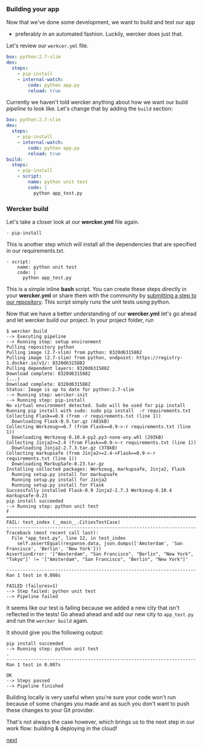 ### Building your app

Now that we've done some development, we want to build and test our app 
- preferably in an automated fashion. Luckily, wercker does just that. 

Let's review our `werkcer.yml` file. 


```yaml
box: python:2.7-slim
dev:
  steps:
    - pip-install
    - internal-watch:
        code: python app.py
        reload: true
```

Currently we haven't told wercker anything about how we want our build _pipeline_ 
to look like. Let's change that by adding the `build` section:

```yaml
box: python:2.7-slim
dev:
  steps:
    - pip-install
    - internal-watch:
        code: python app.py
        reload: true
build:
  steps:
    - pip-install
    - script:
        name: python unit test
        code: |
          python app_test.py
```

### Wercker build
Let's take a closer look at our **wercker.yml** file again. 

`- pip-install`

This is another step which will install all the dependencies that are specified in our requirements.txt.

```
- script:
    name: python unit test
    code: |
      python app_test.py
```

This is a simple inline **bash** script. You can create these steps directly in
your **wercker.yml** or share them with the community by [submitting a step to
our repository](http://devcenter.wercker.com/docs/steps/creating-steps.html).
This script simply runs the unit tests using python. 

Now that we have a better understanding of our **wercker.yml** let's go ahead
and let wercker build our project. In your project folder, run

```
$ wercker build
--> Executing pipeline
--> Running step: setup environment
Pulling repository python
Pulling image (2.7-slim) from python: 8320d6315882
Pulling image (2.7-slim) from python, endpoint: https://registry-1.docker.io/v1/: 8320d6315882
Pulling dependent layers: 8320d6315882
Download complete: 8320d6315882
(...)
Download complete: 8320d6315882
Status: Image is up to date for python:2.7-slim
--> Running step: wercker-init
--> Running step: pip-install
No virtual environment detected. Sudo will be used for pip install
Running pip install with sudo: sudo pip install  -r requirements.txt
Collecting Flask==0.9 (from -r requirements.txt (line 1))
  Downloading Flask-0.9.tar.gz (481kB)
Collecting Werkzeug>=0.7 (from Flask==0.9->-r requirements.txt (line 1))
  Downloading Werkzeug-0.10.4-py2.py3-none-any.whl (293kB)
Collecting Jinja2>=2.4 (from Flask==0.9->-r requirements.txt (line 1))
  Downloading Jinja2-2.7.3.tar.gz (378kB)
Collecting markupsafe (from Jinja2>=2.4->Flask==0.9->-r requirements.txt (line 1))
  Downloading MarkupSafe-0.23.tar.gz
Installing collected packages: Werkzeug, markupsafe, Jinja2, Flask
  Running setup.py install for markupsafe
  Running setup.py install for Jinja2
  Running setup.py install for Flask
Successfully installed Flask-0.9 Jinja2-2.7.3 Werkzeug-0.10.4 markupsafe-0.23
pip install succeeded
--> Running step: python unit test
F
======================================================================
FAIL: test_index (__main__.CitiesTestCase)
----------------------------------------------------------------------
Traceback (most recent call last):
  File "app_test.py", line 12, in test_index
    self.assertEqual(response.data, json.dumps(['Amsterdam', 'San Francisco', 'Berlin', 'New York']))
AssertionError: '["Amsterdam", "San Francisco", "Berlin", "New York", "Tokyo"]' != '["Amsterdam", "San Francisco", "Berlin", "New York"]'

----------------------------------------------------------------------
Ran 1 test in 0.008s

FAILED (failures=1)
--> Step failed: python unit test
--> Pipeline failed
```

It seems like our test is failing because we added a new city that isn't
reflected in the tests!  Go ahead ahead and add our new city to `app_test.py`
and run the `wercker build` again.

It should give you the following output:

```
pip install succeeded
--> Running step: python unit test
.
----------------------------------------------------------------------
Ran 1 test in 0.007s

OK
--> Steps passed
--> Pipeline finished
```

Building locally is very useful when you're sure your code won't run because of
some changes you made and as such you don't want to push these changes to your
Git provider.

That's not always the case however, which brings us to the next step in our
work flow: building & deploying in the cloud!

[next]()

